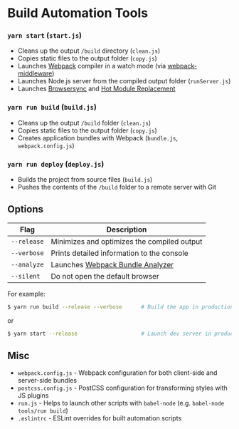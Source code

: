 # Build Automation Tools

### `yarn start` (`start.js`)

* Cleans up the output `/build` directory (`clean.js`)
* Copies static files to the output folder (`copy.js`)
* Launches [Webpack](https://webpack.github.io/) compiler in a watch mode (via [webpack-middleware](https://github.com/kriasoft/webpack-middleware))
* Launches Node.js server from the compiled output folder (`runServer.js`)
* Launches [Browsersync](https://browsersync.io/) and
  [Hot Module Replacement](https://webpack.github.io/docs/hot-module-replacement)

### `yarn run build` (`build.js`)

* Cleans up the output `/build` folder (`clean.js`)
* Copies static files to the output folder (`copy.js`)
* Creates application bundles with Webpack (`bundle.js`, `webpack.config.js`)

### `yarn run deploy` (`deploy.js`)

* Builds the project from source files (`build.js`)
* Pushes the contents of the `/build` folder to a remote server with Git

## Options

| Flag        | Description                                                                         |
| ----------- | ----------------------------------------------------------------------------------- |
| `--release` | Minimizes and optimizes the compiled output                                         |
| `--verbose` | Prints detailed information to the console                                          |
| `--analyze` | Launches [Webpack Bundle Analyzer](https://github.com/th0r/webpack-bundle-analyzer) |
| `--silent`  | Do not open the default browser                                                     |

For example:

```sh
$ yarn run build --release --verbose      # Build the app in production mode
```

or

```sh
$ yarn start --release                    # Launch dev server in production mode
```

## Misc

* `webpack.config.js` - Webpack configuration for both client-side and server-side bundles
* `postcss.config.js` - PostCSS configuration for transforming styles with JS plugins
* `run.js` - Helps to launch other scripts with `babel-node` (e.g. `babel-node tools/run build`)
* `.eslintrc` - ESLint overrides for built automation scripts
